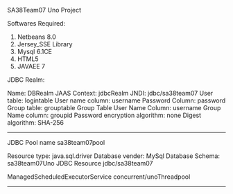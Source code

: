 SA38Team07 Uno Project

Softwares Required:

1) Netbeans 8.0
2) Jersey_SSE Library
3) Mysql 6.1CE
4) HTML5
5) JAVAEE 7


JDBC Realm:

Name: DBRealm
JAAS Context: 			jdbcRealm
JNDI: 				jdbc/sa38team07
User table: 			logintable
User name column: 		username
Password Column: 		password
Group table: 			grouptable
Group Table User Name Column: 	username
Group Name column: 		groupid
Password encryption algorithm: 	none
Digest algorithm: 		SHA-256

--------

JDBC Pool name 	sa38team07pool

Resource type: 	 	java.sql.driver
Database vender: 	MySql
Database Schema: 	sa38team07Uno
JDBC Resource		jdbc/sa38team07

ManagedScheduledExecutorService	concurrent/unoThreadpool

----------------------------
